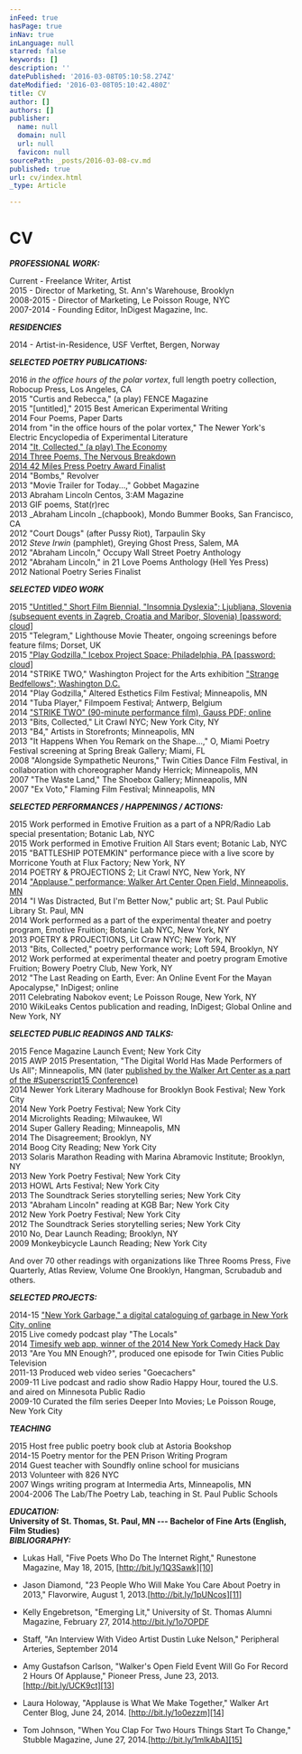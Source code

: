 ```yaml
---
inFeed: true
hasPage: true
inNav: true
inLanguage: null
starred: false
keywords: []
description: ''
datePublished: '2016-03-08T05:10:58.274Z'
dateModified: '2016-03-08T05:10:42.480Z'
title: CV
author: []
authors: []
publisher:
  name: null
  domain: null
  url: null
  favicon: null
sourcePath: _posts/2016-03-08-cv.md
published: true
url: cv/index.html
_type: Article

---
```

# CV

_**PROFESSIONAL WORK:**_

Current - Freelance Writer, Artist  
2015 - Director of Marketing, St. Ann's Warehouse, Brooklyn  
2008-2015 - Director of Marketing, Le Poisson Rouge, NYC  
2007-2014 - Founding Editor, InDigest Magazine, Inc.

**_RESIDENCIES_**

2014 - Artist-in-Residence, USF Verftet, Bergen, Norway

_**SELECTED POETRY PUBLICATIONS:**_

2016         _in the office hours of the polar vortex_, full length poetry collection, Robocup Press, Los Angeles, CA  
2015        "Curtis and Rebecca," (a play) FENCE Magazine  
2015        "\[untitled\]," 2015 Best American Experimental Writing  
2014        Four Poems, Paper Darts  
2014        from "in the office hours of the polar vortex," The Newer York's Electric Encyclopedia of Experimental Literature  
2014        ["It, Collected," (a play) The Economy   
2014              ][0][Three Poems, The Nervous Breakdown  
2014              42 Miles Press Poetry Award Finalist][1]  
2014       "Bombs," Revolver  
2013        "Movie Trailer for Today...," Gobbet Magazine  
2013        Abraham Lincoln Centos, 3:AM Magazine  
2013        GIF poems, Stat(r)rec  
2013        _Abraham Lincoln _(chapbook), Mondo Bummer Books, San Francisco, CA  
2012       "Court Dougs" (after Pussy Riot), Tarpaulin Sky  
2012       _Steve Irwin_ (pamphlet), Greying Ghost Press, Salem, MA  
2012        "Abraham Lincoln," Occupy Wall Street Poetry Anthology  
2012        "Abraham Lincoln," in 21 Love Poems Anthology (Hell Yes Press)  
2012        National Poetry Series Finalist

**_SELECTED VIDEO WORK_**

2015      ["Untitled," Short Film Biennial, "Insomnia Dyslexia"; Ljubljana, Slovenia (subsequent events in Zagreb, Croatia and Maribor, Slovenia) \[password: cloud\]][2]  
2015     "Telegram," Lighthouse Movie Theater, ongoing screenings before feature films; Dorset, UK  
2015    ["Play Godzilla," Icebox Project Space; Philadelphia, PA \[password: cloud\]][3]  
2014     "STRIKE TWO," Washington Project for the Arts exhibition ["Strange Bedfellows"; Washington D.C.][4]  
2014     "Play Godzilla," Altered Esthetics Film Festival; Minneapolis, MN  
2014     "Tuba Player," Filmpoem Festival; Antwerp, Belgium  
2014    ["STRIKE TWO" (90-minute performance film), Gauss PDF; online][5]  
2013     "Bits, Collected," Lit Crawl NYC; New York City, NY  
2013     "B4," Artists in Storefronts; Minneapolis, MN  
2013      "It Happens When You Remark on the Shape...," O, Miami Poetry Festival screening at Spring Break Gallery; Miami, FL  
2008      "Alongside Sympathetic Neurons," Twin Cities Dance Film Festival, in collaboration with choreographer Mandy Herrick; Minneapolis, MN  
2007     "The Waste Land," The Shoebox Gallery; Minneapolis, MN  
2007     "Ex Voto," Flaming Film Festival; Minneapolis, MN

_**SELECTED PERFORMANCES / HAPPENINGS / ACTIONS:**_

2015        Work performed in Emotive Fruition as a part of a NPR/Radio Lab special presentation; Botanic Lab, NYC  
2015        Work performed in Emotive Fruition All Stars event; Botanic Lab, NYC  
2015        "BATTLESHIP POTEMKIN" performance piece with a live score by Morricone Youth at Flux Factory; New York, NY  
2014       POETRY & PROJECTIONS 2; Lit Crawl NYC, New York, NY  
2014       ["Applause," performance; Walker Art Center Open Field, Minneapolis, MN][6]  
2014       "I Was Distracted, But I'm Better Now," public art; St. Paul Public Library St. Paul, MN  
2014        Work performed as a part of the experimental theater and poetry program, Emotive Fruition; Botanic Lab NYC, New York, NY  
2013       POETRY & PROJECTIONS, Lit Craw NYC; New York, NY  
2013       "Bits, Collected," poetry performance work; Loft 594, Brooklyn, NY  
2012      Work performed at experimental theater and poetry program Emotive Fruition; Bowery Poetry Club, New York, NY  
2012      "The Last Reading on Earth, Ever: An Online Event For the Mayan Apocalypse," InDigest; online      
2011      Celebrating Nabokov event; Le Poisson Rouge, New York, NY  
2010     WikiLeaks Centos publication and reading, InDigest; Global Online and New York, NY 

_**SELECTED PUBLIC READINGS AND TALKS:**_

2015      Fence Magazine Launch Event; New York City  
2015      AWP 2015 Presentation, "The Digital World Has Made Performers of Us All"; Minneapolis, MN (later [published by the Walker Art Center as a part of the \#Superscript15 Conference)][7]  
2014      Newer York Literary Madhouse for Brooklyn Book Festival; New York City  
2014      New York Poetry Festival; New York City  
2014      Microlights Reading; Milwaukee, WI  
2014      Super Gallery Reading; Minneapolis, MN  
2014      The Disagreement; Brooklyn, NY  
2014      Boog City Reading; New York City  
2013      Solaris Marathon Reading with Marina Abramovic Institute; Brooklyn, NY  
2013      New York Poetry Festival; New York City  
2013      HOWL Arts Festival; New York City  
2013      The Soundtrack Series storytelling series; New York City  
2013      "Abraham Lincoln" reading at KGB Bar; New York City  
2012      New York Poetry Festival; New York City  
2012      The Soundtrack Series storytelling series; New York City  
2010      No, Dear Launch Reading; Brooklyn, NY  
2009      Monkeybicycle Launch Reading; New York City

And over 70 other readings with organizations like Three Rooms Press, Five Quarterly, Atlas Review, Volume One Brooklyn, Hangman, Scrubadub and others.

_**SELECTED PROJECTS:**_

2014-15  ["New York Garbage," a digital cataloguing of garbage in New York City, online][8]  
2015       Live comedy podcast play "The Locals"  
2014      [Timesify web app, winner of the 2014 New York Comedy Hack Day][9]  
2013       "Are You MN Enough?", produced one episode for Twin Cities Public Television  
2011-13  Produced web video series "Goecachers"  
2009-11  Live podcast and radio show Radio Happy Hour, toured the U.S. and aired on Minnesota Public Radio  
2009-10  Curated the film series Deeper Into Movies; Le Poisson Rouge, New York City

**_TEACHING_**

2015      Host free public poetry book club at Astoria Bookshop  
2014-15 Poetry mentor for the PEN Prison Writing Program  
2014      Guest teacher with Soundfly online school for musicians  
2013      Volunteer with 826 NYC  
2007      Wings writing program at Intermedia Arts, Minneapolis, MN  
2004-2006 The Lab/The Poetry Lab, teaching in St. Paul Public Schools

_**EDUCATION:**_  
**University of St. Thomas, St. Paul, MN --- Bachelor of Fine Arts (English, Film Studies)**  
**_BIBLIOGRAPHY:_**

* Lukas Hall, "Five Poets Who Do The Internet Right," Runestone Magazine, May 18, 2015, [http://bit.ly/1Q3Sawk][10]
* Jason Diamond, "23 People Who Will Make You Care About Poetry in 2013," Flavorwire, August 1, 2013\.[http://bit.ly/1pUNcos][11]
* Kelly Engebretson, "Emerging Lit," University of St. Thomas Alumni Magazine, February 27, 2014\.[http://bit.ly/1o7OPDF ][12]

* Staff, "An Interview With Video Artist Dustin Luke Nelson," Peripheral Arteries, September 2014

* Amy Gustafson Carlson, "Walker's Open Field Event Will Go For Record 2 Hours Of Applause," Pioneer Press, June 23, 2013\. [http://bit.ly/UCK9ct][13]
* Laura Holoway, "Applause is What We Make Together," Walker Art Center Blog, June 24, 2014\. [http://bit.ly/1o0ezzm][14]
* Tom Johnson, "When You Clap For Two Hours Things Start To Change," Stubble Magazine, June 27, 2014\.[http://bit.ly/1mlkAbA][15]

[0]: http://bit.ly/1zdMTPL
[1]: http://bit.ly/1voa7Qg
[2]: https://vimeo.com/107974597
[3]: http://bit.ly/17ePTi6
[4]: http://bit.ly/1l7PqpQ
[5]: http://bit.ly/1AGmCsM
[6]: http://bit.ly/1upQ8lE
[7]: http://bit.ly/1C3ykAn
[8]: http://bit.ly/1NquCV0
[9]: http://bit.ly/SWDpES
[10]: http://bit.ly/1Q3Sawk
[11]: http://bit.ly/1pUNcos
[12]: http://bit.ly/1o7OPDF
[13]: http://bit.ly/uck9ct
[14]: http://bit.ly/1o0ezzm
[15]: http://bit.ly/1mlkAbA